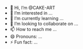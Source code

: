 - 👋 Hi, I’m @CAKE-ART
- 👀 I’m interested in ...
- 🌱 I’m currently learning ...
- 💞️ I’m looking to collaborate on ...
- 📫 How to reach me ...
- 😄 Pronouns: ...
- ⚡ Fun fact: ...

<!---
CAKE-ART/CAKE-ART is a ✨ special ✨ repository because its `README.md` (this file) appears on your GitHub profile.
You can click the Preview link to take a look at your changes.
--->
